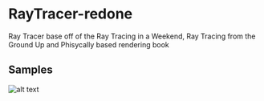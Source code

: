 # RayTracer-redone
Ray Tracer base off of the Ray Tracing in a Weekend, Ray Tracing from the Ground Up and Phisycally based rendering book 

## Samples
![alt text](samples/buildingsfinalnonm3.png)
